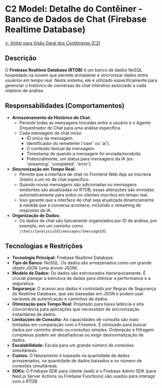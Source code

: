 
# C2 Model: Detalhe do Contêiner - Banco de Dados de Chat (Firebase Realtime Database)

[<- Voltar para Visão Geral dos Contêineres (C2)](./index.md)

## Descrição

O **Firebase Realtime Database (RTDB)** é um banco de dados NoSQL hospedado na nuvem que permite armazenar e sincronizar dados entre usuários em tempo real. Neste sistema, ele é utilizado especificamente para gerenciar o histórico de conversas do chat interativo associado a cada relatório de análise.

## Responsabilidades (Comportamentos)

*   **Armazenamento de Histórico de Chat:**
    *   Persiste todas as mensagens trocadas entre o usuário e o Agente Orquestrador do Chat para uma análise específica.
    *   Cada mensagem de chat inclui:
        *   ID único da mensagem.
        *   Identificador do remetente ('user' ou 'ai').
        *   O conteúdo textual da mensagem.
        *   Timestamp de quando a mensagem foi enviada/recebida.
        *   Potencialmente, um status para mensagens da IA (ex: 'streaming', 'completed', 'error').
*   **Sincronização em Tempo Real:**
    *   Permite que a interface de chat no Frontend Web App se inscreva (listen) a um nó de chat específico.
    *   Quando novas mensagens são adicionadas ou mensagens existentes são atualizadas no RTDB, essas alterações são enviadas automaticamente para todos os clientes inscritos em tempo real.
    *   Isso garante que a interface de chat seja atualizada dinamicamente à medida que a conversa acontece, incluindo o streaming de respostas da IA.
*   **Organização de Dados:**
    *   Os dados de chat são tipicamente organizados por ID de análise, por exemplo, em um caminho como `/chats/{analysisId}/messages/{messageId}`.

## Tecnologias e Restrições

*   **Tecnologia Principal:** Firebase Realtime Database.
*   **Tipo de Banco:** NoSQL. Os dados são armazenados como um grande objeto JSON (uma árvore JSON).
*   **Modelo de Dados:** Os dados são estruturados hierarquicamente. É crucial planejar a estrutura de dados para otimizar a performance e a segurança.
*   **Segurança:** O acesso aos dados é controlado por Regras de Segurança do Realtime Database, que são baseadas em JSON e podem usar variáveis de autenticação e caminhos de dados.
*   **Otimização para Tempo Real:** Projetado para baixa latência e alta concorrência para aplicações que necessitam de sincronização instantânea de dados.
*   **Limitações de Consulta:** As capacidades de consulta são mais limitadas em comparação com o Firestore. É otimizado para buscar dados por caminho direto ou consultas simples. Ordenação e filtragem complexas podem ser desafiadoras ou exigir desnormalização de dados.
*   **Escalabilidade:** Escala para um grande número de conexões simultâneas.
*   **Custos:** O faturamento é baseado na quantidade de dados armazenados, na quantidade de dados baixados e no número de conexões simultâneas.
*   **SDKs:** O Firebase SDK para cliente (web) e o Firebase Admin SDK (para Next.js Server Actions ou Firebase Functions) são usados para interagir com o RTDB.
